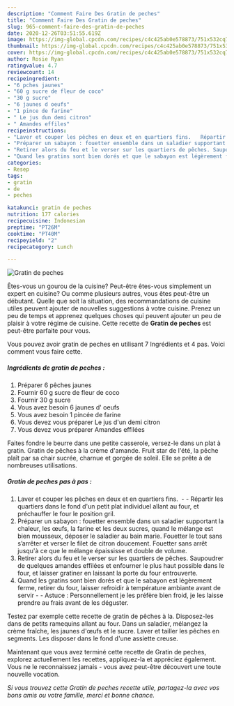 ```yaml
---
description: "Comment Faire Des Gratin de peches"
title: "Comment Faire Des Gratin de peches"
slug: 965-comment-faire-des-gratin-de-peches
date: 2020-12-26T03:51:55.619Z
image: https://img-global.cpcdn.com/recipes/c4c425ab0e578873/751x532cq70/gratin-de-peches-photo-principale-de-la-recette.jpg
thumbnail: https://img-global.cpcdn.com/recipes/c4c425ab0e578873/751x532cq70/gratin-de-peches-photo-principale-de-la-recette.jpg
cover: https://img-global.cpcdn.com/recipes/c4c425ab0e578873/751x532cq70/gratin-de-peches-photo-principale-de-la-recette.jpg
author: Rosie Ryan
ratingvalue: 4.7
reviewcount: 14
recipeingredient:
- "6 pches jaunes"
- "60 g sucre de fleur de coco"
- "30 g sucre"
- "6 jaunes d oeufs"
- "1 pince de farine"
- " Le jus dun demi citron"
- " Amandes effiles"
recipeinstructions:
- "Laver et couper les pêches en deux et en quartiers fins.   Répartir les quartiers dans le fond d&#39;un petit plat individuel allant au four, et préchauffer le four le position gril."
- "Préparer un sabayon : fouetter ensemble dans un saladier supportant la chaleur, les œufs, la farine et les deux sucres, quand le mélange est bien mousseux, déposer le saladier au bain marie. Fouetter le tout sans s’arrêter et verser le filet de citron doucement. Fouetter sans arrêt jusqu&#39;à ce que le mélange épaississe et double de volume."
- "Retirer alors du feu et le verser sur les quartiers de pêches. Saupoudrer de quelques amandes effilées et enfourner le plus haut possible dans le four, et laisser gratiner en laissant la porte du four entrouverte."
- "Quand les gratins sont bien dorés et que le sabayon est légèrement ferme, retirer du four, laisser refroidir à température ambiante avant de servir  Astuce : Personnellement je les préfère bien froid, je les laisse prendre au frais avant de les déguster."
categories:
- Resep
tags:
- gratin
- de
- peches

katakunci: gratin de peches 
nutrition: 177 calories
recipecuisine: Indonesian
preptime: "PT26M"
cooktime: "PT40M"
recipeyield: "2"
recipecategory: Lunch

---
```



![Gratin de peches](https://img-global.cpcdn.com/recipes/c4c425ab0e578873/751x532cq70/gratin-de-peches-photo-principale-de-la-recette.jpg)

Êtes-vous un gourou de la cuisine? Peut-être êtes-vous simplement un expert en cuisine? Ou comme plusieurs autres, vous êtes peut-être un débutant. Quelle que soit la situation, des recommandations de cuisine utiles peuvent ajouter de nouvelles suggestions à votre cuisine. Prenez un peu de temps et apprenez quelques choses qui peuvent ajouter un peu de plaisir à votre régime de cuisine. Cette recette de <strong> Gratin de peches </strong> est peut-être parfaite pour vous.

<!--inarticleads1-->

Vous pouvez avoir gratin de peches en utilisant 7 Ingrédients et 4 pas. Voici comment vous faire cette.

##### Ingrédients de gratin de peches :

1. Préparer 6 pêches jaunes
1. Fournir 60 g sucre de fleur de coco
1. Fournir 30 g sucre
1. Vous avez besoin 6 jaunes d&#39; oeufs
1. Vous avez besoin 1 pincée de farine
1. Vous devez vous préparer  Le jus d&#39;un demi citron
1. Vous devez vous préparer  Amandes effilées


Faites fondre le beurre dans une petite casserole, versez-le dans un plat à gratin. Gratin de pêches à la crème d&#39;amande. Fruit star de l&#39;été, la pêche plaît par sa chair sucrée, charnue et gorgée de soleil. Elle se prête à de nombreuses utilisations. 

<!--inarticleads2-->

##### Gratin de peches pas à pas :

1. Laver et couper les pêches en deux et en quartiers fins.  -  - Répartir les quartiers dans le fond d&#39;un petit plat individuel allant au four, et préchauffer le four le position gril.
1. Préparer un sabayon : fouetter ensemble dans un saladier supportant la chaleur, les œufs, la farine et les deux sucres, quand le mélange est bien mousseux, déposer le saladier au bain marie. Fouetter le tout sans s’arrêter et verser le filet de citron doucement. Fouetter sans arrêt jusqu&#39;à ce que le mélange épaississe et double de volume.
1. Retirer alors du feu et le verser sur les quartiers de pêches. Saupoudrer de quelques amandes effilées et enfourner le plus haut possible dans le four, et laisser gratiner en laissant la porte du four entrouverte.
1. Quand les gratins sont bien dorés et que le sabayon est légèrement ferme, retirer du four, laisser refroidir à température ambiante avant de servir -  - Astuce : Personnellement je les préfère bien froid, je les laisse prendre au frais avant de les déguster.


Testez par exemple cette recette de gratin de pêches à la. Disposez-les dans de petits ramequins allant au four. Dans un saladier, mélangez la crème fraîche, les jaunes d&#39;œufs et le sucre. Laver et tailler les pêches en segments. Les disposer dans le fond d&#39;une assiette creuse. 

<!--inarticleads1-->

<p>
Maintenant que vous avez terminé cette recette de Gratin de peches, explorez actuellement les recettes, appliquez-la et appréciez également. Vous ne le reconnaissez jamais - vous avez peut-être découvert une toute nouvelle vocation.
</p>

<p>
<i>Si vous trouvez cette Gratin de peches recette utile, partagez-la avec vos bons amis ou votre famille, merci et bonne chance.</i>
</p>
